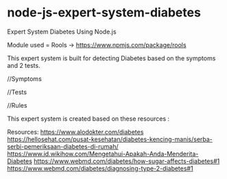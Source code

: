 # node-js-expert-system-diabetes
Expert System Diabetes Using Node.js

Module used = Rools -> https://www.npmjs.com/package/rools

This expert system is built for detecting Diabetes based on the symptoms and 2 tests.

//Symptoms

//Tests

//Rules


This expert system is created based on these resources :

Resources:
https://www.alodokter.com/diabetes
https://hellosehat.com/pusat-kesehatan/diabetes-kencing-manis/serba-serbi-pemeriksaan-diabetes-di-rumah/
https://www.id.wikihow.com/Mengetahui-Apakah-Anda-Menderita-Diabetes
https://www.webmd.com/diabetes/how-sugar-affects-diabetes#1
https://www.webmd.com/diabetes/diagnosing-type-2-diabetes#1

